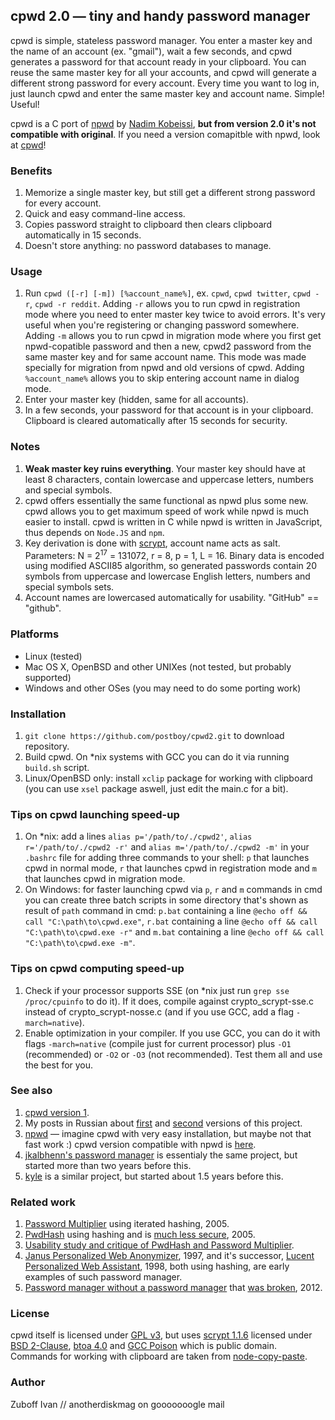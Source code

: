 ## cpwd 2.0 — tiny and handy password manager

cpwd is simple, stateless password manager. You enter a master key and the name of an account (ex. "gmail"), wait a few seconds, and cpwd generates a password for that account ready in your clipboard. You can reuse the same master key for all your accounts, and cpwd will generate a different strong password for every account. Every time you want to log in, just launch cpwd and enter the same master key and account name. Simple! Useful!

cpwd is a C port of [npwd](https://github.com/kaepora/npwd) by [Nadim Kobeissi](https://nadim.computer), **but from version 2.0 it's not compatible with original**. If you need a version comapitble with npwd, look at [cpwd](https://github.com/postboy/cpwd)!

### Benefits
1. Memorize a single master key, but still get a different strong password for every account.
2. Quick and easy command-line access.
3. Copies password straight to clipboard then clears clipboard automatically in 15 seconds.
4. Doesn't store anything: no password databases to manage.

### Usage
1. Run `cpwd ([-r] [-m]) [%account_name%]`, ex. `cpwd`, `cpwd twitter`, `cpwd -r`, `cpwd -r reddit`. Adding `-r` allows you to run cpwd in registration mode where you need to enter master key twice to avoid errors. It's very useful when you're registering or changing password somewhere. Adding `-m` allows you to run cpwd in migration mode where you first get npwd-copatible password and then a new, cpwd2 password from the same master key and for same account name. This mode was made specially for migration from npwd and old versions of cpwd. Adding `%account_name%` allows you to skip entering account name in dialog mode.
2. Enter your master key (hidden, same for all accounts).
3. In a few seconds, your password for that account is in your clipboard. Clipboard is cleared automatically after 15 seconds for security.

### Notes
1. **Weak master key ruins everything**. Your master key should have at least 8 characters, contain lowercase and uppercase letters, numbers and special symbols.
2. cpwd offers essentially the same functional as npwd plus some new. cpwd allows you to get maximum speed of work while npwd is much easier to install. cpwd is written in C while npwd is written in JavaScript, thus depends on `Node.JS` and `npm`.
3. Key derivation is done with [scrypt](https://www.tarsnap.com/scrypt.html), account name acts as salt. Parameters: N = 2<sup>17</sup> = 131072, r = 8, p = 1, L = 16. Binary data is encoded using modified ASCII85 algorithm, so generated passwords contain 20 symbols from uppercase and lowercase English letters, numbers and special symbols sets.
4. Account names are lowercased automatically for usability. "GitHub" == "github".

### Platforms
* Linux (tested)
* Mac OS X, OpenBSD and other UNIXes (not tested, but probably supported)
* Windows and other OSes (you may need to do some porting work)

### Installation
1. `git clone https://github.com/postboy/cpwd2.git` to download repository.
2. Build cpwd. On *nix systems with GCC you can do it via running `build.sh` script.
3. Linux/OpenBSD only: install `xclip` package for working with clipboard (you can use `xsel` package aswell, just edit the main.c for a bit).

### Tips on cpwd launching speed-up
1. On *nix: add a lines `alias p='/path/to/./cpwd2'`, `alias r='/path/to/./cpwd2 -r'` and `alias m='/path/to/./cpwd2 -m'` in your `.bashrc` file for adding three commands to your shell: `p` that launches cpwd in normal mode, `r` that launches cpwd in registration mode and `m` that launches cpwd in migration mode.
2. On Windows: for faster launching cpwd via `p`, `r` and `m` commands in cmd you can create three batch scripts in some directory that's shown as result of `path` command in cmd: `p.bat` containing a line `@echo off && call "C:\path\to\cpwd.exe"`, `r.bat` containing a line `@echo off && call "C:\path\to\cpwd.exe -r"` and `m.bat` containing a line `@echo off && call "C:\path\to\cpwd.exe -m"`.

### Tips on cpwd computing speed-up
1. Check if your processor supports SSE (on *nix just run `grep sse /proc/cpuinfo` to do it). If it does, compile against crypto_scrypt-sse.c instead of crypto_scrypt-nosse.c (and if you use GCC, add a flag `-march=native`).
2. Enable optimization in your compiler. If you use GCC, you can do it with flags `-march=native` (compile just for current processor) plus `-O1` (recommended) or `-O2` or `-O3` (not recommended). Test them all and use the best for you.

### See also
1. [cpwd version 1](https://github.com/postboy/cpwd).
2. My posts in Russian about [first](https://medium.com/@posthedgehog/%D0%BA%D0%B0%D0%BA-%D1%8F-%D1%81%D0%B4%D0%B5%D0%BB%D0%B0%D0%BB-%D1%81%D0%B5%D0%B1%D0%B5-%D0%BC%D0%B5%D0%BD%D0%B5%D0%B4%D0%B6%D0%B5%D1%80-%D0%BF%D0%B0%D1%80%D0%BE%D0%BB%D0%B5%D0%B9-4b4404352bd0) and [second](https://medium.com/@posthedgehog/what-do-you-represent-de947f7c008a) versions of this project.
3. [npwd](https://github.com/kaepora/npwd) — imagine cpwd with very easy installation, but maybe not that fast work :) cpwd version compatible with npwd is [here](https://github.com/postboy/cpwd).
4. [jkalbhenn's password manager](https://github.com/jkalbhenn/scrypt) is essentialy the same project, but started more than two years before this.
5. [kyle](https://github.com/esurharun/kyle) is a similar project, but started about 1.5 years before this.

### Related work
1. [Password Multiplier](https://www.cs.princeton.edu/~jhalderm/projects/password) using iterated hashing, 2005.
2. [PwdHash](https://www.pwdhash.com) using hashing and is [much less secure](https://security.stackexchange.com/questions/52355/how-secure-is-the-pwdhash-algorithm-and-system), 2005.
3. [Usability study and critique of PwdHash and Password Multiplier](http://people.scs.carleton.ca/~paulv/papers/usenix06.pdf).
4. [Janus Personalized Web Anonymizer](http://theory.stanford.edu/~matias/papers/fc97.pdf), 1997, and it's successor, [Lucent Personalized Web Assistant](http://citeseerx.ist.psu.edu/viewdoc/download?doi=10.1.1.145.7899&rep=rep1&type=pdf), 1998, both using hashing, are early examples of such password manager.
5. [Password manager without a password manager](https://gist.github.com/jaseg/3334991) that [was broken](https://news.ycombinator.com/item?id=4374888), 2012.

### License
cpwd itself is licensed under [GPL v3](https://www.gnu.org/licenses/gpl-3.0.en.html), but uses [scrypt 1.1.6](https://www.tarsnap.com/scrypt.html) licensed under [BSD 2-Clause](http://opensource.org/licenses/bsd-license.php), [btoa 4.0](http://www.ibiblio.org/pub/packages/ccic/software/unix/utils/btoa.c) and [GCC Poison](http://blog.leafsr.com/2013/12/02/gcc-poison) which is public domain. Commands for working with clipboard are taken from [node-copy-paste](https://github.com/xavi-/node-copy-paste).

### Author
Zuboff Ivan // anotherdiskmag on gooooooogle mail
